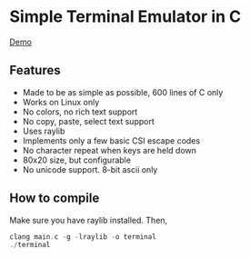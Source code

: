 # Simple Terminal Emulator in C

[Demo](https://denizbasgoren.github.io/terminal/demo.gif)

## Features
- Made to be as simple as possible, 600 lines of C only
- Works on Linux only
- No colors, no rich text support
- No copy, paste, select text support
- Uses raylib
- Implements only a few basic CSI escape codes
- No character repeat when keys are held down
- 80x20 size, but configurable
- No unicode support. 8-bit ascii only

## How to compile

Make sure you have raylib installed. Then,

```c
clang main.c -g -lraylib -o terminal
./terminal
```